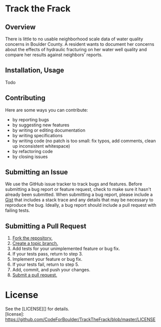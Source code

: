 Track the Frack
=============
## Overview  
There is little to no usable neighborhood scale data of water quality concerns in Boulder County. A resident wants to document her concerns about the effects of hydraulic fracturing on her water well quality and compare her results against neighbors' reports. 

## Installation, Usage  
Todo  

## Contributing  
Here are some ways you can contribute:
* by reporting bugs
* by suggesting new features
* by writing or editing documentation
* by writing specifications
* by writing code (no patch is too small: fix typos, add comments, clean up inconsistent whitespace)
* by refactoring code
* by closing issues

## Submitting an Issue  
We use the GitHub issue tracker to track bugs and features. Before submitting a bug report or feature request, check to make sure it hasn't already been submitted. When submitting a bug report, please include a [Gist][] that includes a stack trace and any details that may be necessary to reproduce the bug. Ideally, a bug report should include a pull request with failing tests.  

[gist]: https://gist.github.com/

## Submitting a Pull Request
1. [Fork the repository.][fork]  
2. [Create a topic branch.][branch]  
3. Add tests for your unimplemented feature or bug fix.  
4. If your tests pass, return to step 3.  
5. Implement your feature or bug fix.  
6. If your tests fail, return to step 5.  
7. Add, commit, and push your changes.  
8. [Submit a pull request.][pr]  

[fork]: http://help.github.com/fork-a-repo/
[branch]: http://learn.github.com/p/branching.html
[pr]: http://help.github.com/send-pull-requests/

# License
See the [LICENSE][] for details.  
[license]: https://github.com/CodeForBoulder/TrackTheFrack/blob/master/LICENSE
